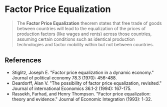 # Factor Price Equalization


> The **Factor Price Equalization** theorem states that free trade of goods between countries will lead to the equalization of the prices of production factors (like wages and rents) across those countries, assuming certain conditions such as identical production technologies and factor mobility within but not between countries.

## References

- Stiglitz, Joseph E. "Factor price equalization in a dynamic economy." Journal of political economy 78.3 (1970): 456-488.
- Deardorff, Alan V. "The possibility of factor price equalization, revisited." Journal of international Economics 36.1-2 (1994): 167-175.
- Rassekh, Farhad, and Henry Thompson. "Factor price equalization: theory and evidence." Journal of Economic Integration (1993): 1-32.